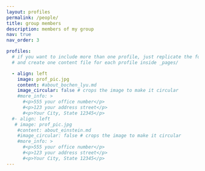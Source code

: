 ```yaml
---
layout: profiles
permalink: /people/
title: group members
description: members of my group
nav: true
nav_order: 3

profiles:
  # if you want to include more than one profile, just replicate the following block
  # and create one content file for each profile inside _pages/

  - align: left
    image: prof_pic.jpg
    content: #about_bochen_lyu.md
    image_circular: false # crops the image to make it circular
    #more_info: >
      #<p>555 your office number</p>
      #<p>123 your address street</p>
      #<p>Your City, State 12345</p>
  #- align: left
   # image: prof_pic.jpg
    #content: about_einstein.md
    #image_circular: false # crops the image to make it circular
    #more_info: >
      #<p>555 your office number</p>
      #<p>123 your address street</p>
      #<p>Your City, State 12345</p>
---
```

